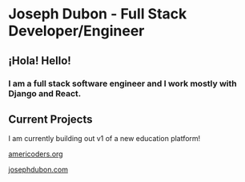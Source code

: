 # Joseph Dubon - Full Stack Developer/Engineer

## ¡Hola! Hello! 

### I am a full stack software engineer and I work mostly with Django and React.

## Current Projects
I am currently building out v1 of a new education platform!

[americoders.org](https://americoders.org)

[josephdubon.com](https://www.josephdubon.com)
